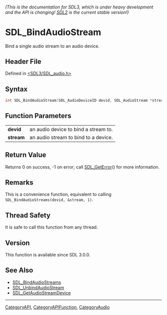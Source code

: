 ###### (This is the documentation for SDL3, which is under heavy development and the API is changing! [SDL2](https://wiki.libsdl.org/SDL2/) is the current stable version!)
# SDL_BindAudioStream

Bind a single audio stream to an audio device.

## Header File

Defined in [<SDL3/SDL_audio.h>](https://github.com/libsdl-org/SDL/blob/main/include/SDL3/SDL_audio.h)

## Syntax

```c
int SDL_BindAudioStream(SDL_AudioDeviceID devid, SDL_AudioStream *stream);
```

## Function Parameters

|                |                                      |
| -------------- | ------------------------------------ |
| **devid**      | an audio device to bind a stream to. |
| **stream**     | an audio stream to bind to a device. |

## Return Value

Returns 0 on success, -1 on error; call [SDL_GetError](SDL_GetError)() for
more information.

## Remarks

This is a convenience function, equivalent to calling
`SDL_BindAudioStreams(devid, &stream, 1)`.

## Thread Safety

It is safe to call this function from any thread.

## Version

This function is available since SDL 3.0.0.

## See Also

- [SDL_BindAudioStreams](SDL_BindAudioStreams)
- [SDL_UnbindAudioStream](SDL_UnbindAudioStream)
- [SDL_GetAudioStreamDevice](SDL_GetAudioStreamDevice)

----
[CategoryAPI](CategoryAPI), [CategoryAPIFunction](CategoryAPIFunction), [CategoryAudio](CategoryAudio)

